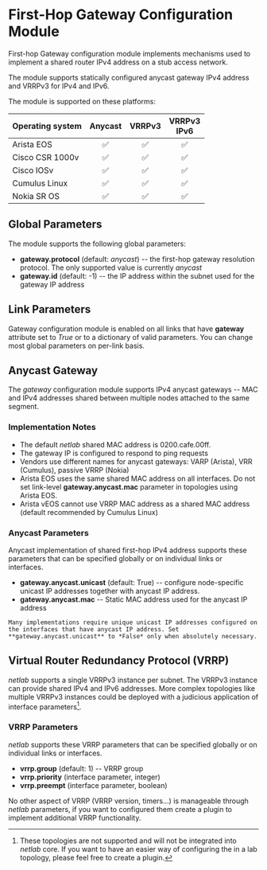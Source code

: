 # First-Hop Gateway Configuration Module

First-hop Gateway configuration module implements mechanisms used to implement a shared router IPv4 address on a stub access network.

The module supports statically configured anycast gateway IPv4 address and VRRPv3 for IPv4 and IPv6.

The module is supported on these platforms:

| Operating system      | Anycast | VRRPv3 | VRRPv3<br>IPv6 |
| --------------------- | :-: | :-: | :-: |
| Arista EOS            | ✅  | ✅  | ✅  |
| Cisco CSR 1000v       | ✅  | ✅  | ✅  |
| Cisco IOSv            | ✅  | ✅  | ✅  |
| Cumulus Linux         | ✅  | ✅  | ✅  |
| Nokia SR OS           | ✅  | ✅  | ✅  |

## Global Parameters

The module supports the following global parameters:

* **gateway.protocol** (default: *anycast*) -- the first-hop gateway resolution protocol. The only supported value is currently *anycast*
* **gateway.id** (default: -1) -- the IP address within the subnet used for the gateway IP address

## Link Parameters

Gateway configuration module is enabled on all links that have **gateway** attribute set to *True* or to a dictionary of valid parameters. You can change most global parameters on per-link basis.

## Anycast Gateway

The *gateway* configuration module supports IPv4 anycast gateways -- MAC and IPv4 addresses shared between multiple nodes attached to the same segment.

### Implementation Notes

* The default *netlab* shared MAC address is 0200.cafe.00ff.
* The gateway IP is configured to respond to ping requests
* Vendors use different names for anycast gateways: VARP (Arista), VRR (Cumulus), passive VRRP (Nokia)
* Arista EOS uses the same shared MAC address on all interfaces. Do not set link-level **gateway.anycast.mac** parameter in topologies using Arista EOS.
* Arista vEOS cannot use VRRP MAC address as a shared MAC address (default recommended by Cumulus Linux)

### Anycast Parameters

Anycast implementation of shared first-hop IPv4 address supports these parameters that can be specified globally or on individual links or interfaces.

* **gateway.anycast.unicast** (default: True) -- configure node-specific unicast IP addresses together with anycast IP address.
* **gateway.anycast.mac** -- Static MAC address used for the anycast IP address

```{tip}
Many implementations require unique unicast IP addresses configured on the interfaces that have anycast IP address. Set **gateway.anycast.unicast** to *False* only when absolutely necessary.
```

## Virtual Router Redundancy Protocol (VRRP)

*netlab* supports a single VRRPv3 instance per subnet. The VRRPv3 instance can provide shared IPv4 and IPv6 addresses. More complex topologies like multiple VRRPv3 instances could be deployed with a judicious application of interface parameters[^VNS].

[^VNS]: These topologies are not supported and will not be integrated into *netlab* core. If you want to have an easier way of configuring the in a lab topology, please feel free to create a plugin.

### VRRP Parameters

*netlab* supports these VRRP parameters that can be specified globally or on individual links or interfaces.

* **vrrp.group** (default: 1) -- VRRP group
* **vrrp.priority** (interface parameter, integer)
* **vrrp.preempt** (interface parameter, boolean)

No other aspect of VRRP (VRRP version, timers...) is manageable through *netlab* parameters, if you want to configured them create a plugin to implement additional VRRP functionality.
